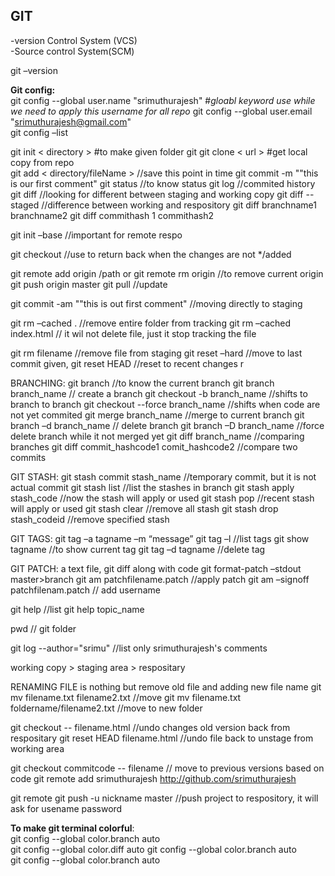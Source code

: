 ## GIT  
-version Control System (VCS)  
-Source control System(SCM)  

git –version	 

**Git config:**  
git config --global user.name "srimuthurajesh"    #*gloabl keyword use while we need to apply this username for all repo*
git config --global user.email "srimuthurajesh@gmail.com"  
git config –list  

git init < directory >	#to make given folder git
git clone < url >       #get local copy from repo  
git add < directory/fileName >   			//save this point in time
git commit -m ""this is our first comment"
git status     	//to know status
git log			//commited history
git diff			//looking for different between staging and working copy
git diff --staged 	//difference between working and respository
git diff branchname1 branchname2
git diff commithash 1 commithash2




git init –base 	//important for remote respo

git checkout <url> 		//use to return back when the changes are not */added

git remote add origin /path or<url>
git remote rm origin		//to remove current origin
git push origin master
git pull				//update

git commit -am ""this is out first comment"		//moving directly to staging

git rm –cached .		//remove entire folder from tracking
git rm –cached index.html    // it wil not delete file, just it stop tracking the file

git rm filename	//remove file from staging
git reset –hard		//move to last commit given, 
git reset HEAD	//reset to recent changes r


BRANCHING:
git branch   			//to know the current branch
git branch branch_name	// create a branch
git checkout -b branch_name	//shifts to branch to branch
git checkout --force branch_name 	//shifts when code are not yet commited
git merge branch_name	//merge to current branch
git branch –d branch_name	// delete branch
git branch –D branch_name	//force delete branch while it not merged yet
git diff branch_name		//comparing branches
git diff commit_hashcode1 comit_hashcode2	//compare two commits

GIT STASH:
git stash commit stash_name		//temporary commit, but it is not actual commit
git stash list			//list the  stashes in branch 
git stash apply stash_code	//now the stash will apply or used
git stash pop			//recent stash will apply or used
git stash clear			//remove all stash
git stash drop stash_codeid	//remove specified stash


GIT TAGS:
git tag –a tagname –m “message”
git tag –l		//list tags
git show tagname	//to show current tag
git tag –d tagname	//delete tag

GIT PATCH: a text file, git diff along with code
git format-patch –stdout master>branch
git am patchfilename.patch 	//apply patch
git am –signoff patchfilenam.patch	// add username


git help	//list
git help topic_name

pwd 	// git folder

git log --author="srimu"     //list only srimuthurajesh's comments

working copy > staging area > respositary


RENAMING FILE is nothing but remove old file and adding new file name
git mv filename.txt filename2.txt                //move 
git mv filename.txt foldername/filename2.txt //move to new folder

git checkout -- filename.html    //undo changes old version back from respositary
git reset HEAD filename.html    //undo file back to unstage from working area

git checkout commitcode -- filename	// move to previous versions based on code
git remote add srimuthurajesh http://github.com/srimuthurajesh

git remote
git push -u nickname master    //push project to respository, it will ask for usename password

**To make git terminal colorful**:  
git config --global color.branch auto  
git config --global color.diff auto  git config --global color.branch auto  
git config --global color.branch auto  

